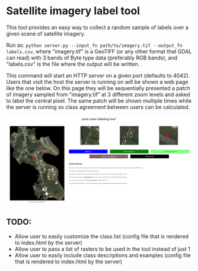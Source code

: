 # Satellite imagery label tool

This tool provides an easy way to collect a random sample of labels over a given scene of satellite imagery.

Run as: `python server.py --input_fn path/to/imagery.tif --output_fn labels.csv`, where "imagery.tif" is a GeoTIFF (or any other format that GDAL can read) with 3 bands of Byte type data (preferably RGB bands), and "labels.csv" is the file where the output will be written. 

This command will start an HTTP server on a given port (defaults to 4042). Users that visit the host the server is running on will be shown a web page like the one below. On this page they will be sequentially presented a patch of imagery sampled from "imagery.tif" at 3 different zoom levels and asked to label the central pixel. The same patch will be shown multiple times while the server is running so class agreement between users can be calculated.

![Screenshot of the tool](img/screenshot.png)


## TODO:
- Allow user to easily customize the class list (config file that is rendered to index.html by the server)
- Allow user to pass a list of rasters to be used in the tool instead of just 1
- Allow user to easily include class descriptions and examples (config file that is rendered to index.html by the server)